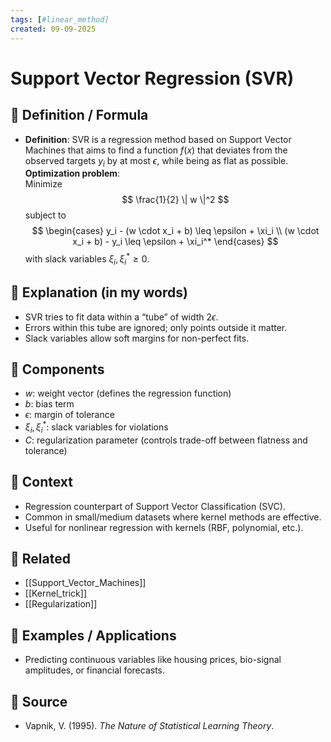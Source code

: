 ```yaml
--- 
tags: [#linear_method]
created: 09-09-2025
--- 
```


# Support Vector Regression (SVR)
## 🔹 Definition / Formula
-  **Definition**: SVR is a regression method based on Support Vector Machines that aims to find a function $f(x)$ that deviates from the observed targets $y_i$ by at most $\epsilon$, while being as flat as possible. 
	**Optimization problem**:  
	  Minimize  
	  $$
	  \frac{1}{2} \| w \|^2
	  $$
	  subject to  
	  $$
	  \begin{cases}
	  y_i - (w \cdot x_i + b) \leq \epsilon + \xi_i \\
	  (w \cdot x_i + b) - y_i \leq \epsilon + \xi_i^*
	  \end{cases}
	  $$
	  with slack variables $\xi_i, \xi_i^* \geq 0$.

  
## 🔹 Explanation (in my words)
- SVR tries to fit data within a “tube” of width $2\epsilon$.  
- Errors within this tube are ignored; only points outside it matter.  
- Slack variables allow soft margins for non-perfect fits. 

## 🔹 Components
 - $w$: weight vector (defines the regression function)  
- $b$: bias term  
- $\epsilon$: margin of tolerance  
- $\xi_i, \xi_i^*$: slack variables for violations  
- $C$: regularization parameter (controls trade-off between flatness and tolerance)  

## 🔹 Context 
- Regression counterpart of Support Vector Classification (SVC).  
- Common in small/medium datasets where kernel methods are effective.  
- Useful for nonlinear regression with kernels (RBF, polynomial, etc.).  

## 🔹 Related
- [[Support_Vector_Machines]]  
- [[Kernel_trick]]  
- [[Regularization]]

## 🔹 Examples / Applications
- Predicting continuous variables like housing prices, bio-signal amplitudes, or financial forecasts. 

## 🔹 Source 
-  Vapnik, V. (1995). *The Nature of Statistical Learning Theory*.